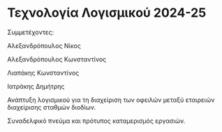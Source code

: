 # Τεχνολογία Λογισμικού 2024-25

Συμμετέχοντες:

Αλεξανδρόπουλος Νίκος

Αλεξανδρόπουλος Κωνσταντίνος

Λιαπάκης Κωνσταντίνος

Ιατράκης Δημήτρης


Ανάπτυξη λογισμικού για τη διαχείριση των οφειλών μεταξύ εταιρειών διαχείρισης σταθμών διοδίων.

Συναδελφικό πνεύμα και πρότυπος καταμερισμός εργασιών.
